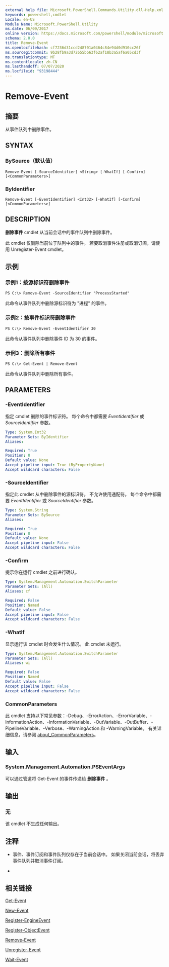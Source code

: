 ```yaml
---
external help file: Microsoft.PowerShell.Commands.Utility.dll-Help.xml
keywords: powershell,cmdlet
Locale: en-US
Module Name: Microsoft.PowerShell.Utility
ms.date: 06/09/2017
online version: https://docs.microsoft.com/powershell/module/microsoft.powershell.utility/remove-event?view=powershell-6&WT.mc_id=ps-gethelp
schema: 2.0.0
title: Remove-Event
ms.openlocfilehash: cf7236d31ccd248701a0464c84e94d0d910cc26f
ms.sourcegitcommit: 9b28fb9a3d72655bb63f62af18b3a5af6a05cd3f
ms.translationtype: MT
ms.contentlocale: zh-CN
ms.lasthandoff: 07/07/2020
ms.locfileid: "93198444"
---
```

# Remove-Event

## 摘要
从事件队列中删除事件。

## SYNTAX

### BySource（默认值）

```
Remove-Event [-SourceIdentifier] <String> [-WhatIf] [-Confirm] [<CommonParameters>]
```

### ByIdentifier

```
Remove-Event [-EventIdentifier] <Int32> [-WhatIf] [-Confirm] [<CommonParameters>]
```

## DESCRIPTION
**删除事件** cmdlet 从当前会话中的事件队列中删除事件。

此 cmdlet 仅删除当前位于队列中的事件。
若要取消事件注册或取消订阅，请使用 Unregister-Event cmdlet。

## 示例

### 示例1：按源标识符删除事件

```
PS C:\> Remove-Event -SourceIdentifier "ProcessStarted"
```

此命令从事件队列中删除源标识符为 "进程" 的事件。

### 示例2：按事件标识符删除事件

```
PS C:\> Remove-Event -EventIdentifier 30
```

此命令从事件队列中删除事件 ID 为 30 的事件。

### 示例3：删除所有事件

```
PS C:\> Get-Event | Remove-Event
```

此命令从事件队列中删除所有事件。

## PARAMETERS

### -EventIdentifier
指定 cmdlet 删除的事件标识符。
每个命令中都需要 *EventIdentifier* 或 *SourceIdentifier* 参数。

```yaml
Type: System.Int32
Parameter Sets: ByIdentifier
Aliases:

Required: True
Position: 0
Default value: None
Accept pipeline input: True (ByPropertyName)
Accept wildcard characters: False
```

### -SourceIdentifier
指定此 cmdlet 从中删除事件的源标识符。
不允许使用通配符。
每个命令中都需要 *EventIdentifier* 或 *SourceIdentifier* 参数。

```yaml
Type: System.String
Parameter Sets: BySource
Aliases:

Required: True
Position: 0
Default value: None
Accept pipeline input: False
Accept wildcard characters: False
```

### -Confirm
提示你在运行 cmdlet 之前进行确认。

```yaml
Type: System.Management.Automation.SwitchParameter
Parameter Sets: (All)
Aliases: cf

Required: False
Position: Named
Default value: False
Accept pipeline input: False
Accept wildcard characters: False
```

### -WhatIf
显示运行该 cmdlet 时会发生什么情况。
此 cmdlet 未运行。

```yaml
Type: System.Management.Automation.SwitchParameter
Parameter Sets: (All)
Aliases: wi

Required: False
Position: Named
Default value: False
Accept pipeline input: False
Accept wildcard characters: False
```

### CommonParameters
此 cmdlet 支持以下常见参数：-Debug、-ErrorAction、-ErrorVariable、-InformationAction、-InformationVariable、-OutVariable、-OutBuffer、-PipelineVariable、-Verbose、-WarningAction 和 -WarningVariable。 有关详细信息，请参阅 [about_CommonParameters](https://go.microsoft.com/fwlink/?LinkID=113216)。

## 输入

### System.Management.Automation.PSEventArgs
可以通过管道将 Get-Event 的事件传递给 **删除事件** 。

## 输出

### 无
该 cmdlet 不生成任何输出。

## 注释

* 事件、事件订阅和事件队列仅存在于当前会话中。 如果关闭当前会话，将丢弃事件队列并取消事件订阅。

*

## 相关链接

[Get-Event](Get-Event.md)

[New-Event](New-Event.md)

[Register-EngineEvent](Register-EngineEvent.md)

[Register-ObjectEvent](Register-ObjectEvent.md)

[Remove-Event](Remove-Event.md)

[Unregister-Event](Unregister-Event.md)

[Wait-Event](Wait-Event.md)
